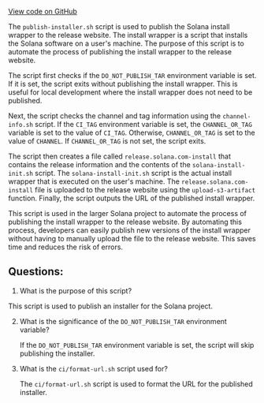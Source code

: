 [View code on GitHub](https://github.com/solana-labs/solana/blob/master/ci/publish-installer.sh)

The `publish-installer.sh` script is used to publish the Solana install wrapper to the release website. The install wrapper is a script that installs the Solana software on a user's machine. The purpose of this script is to automate the process of publishing the install wrapper to the release website.

The script first checks if the `DO_NOT_PUBLISH_TAR` environment variable is set. If it is set, the script exits without publishing the install wrapper. This is useful for local development where the install wrapper does not need to be published.

Next, the script checks the channel and tag information using the `channel-info.sh` script. If the `CI_TAG` environment variable is set, the `CHANNEL_OR_TAG` variable is set to the value of `CI_TAG`. Otherwise, `CHANNEL_OR_TAG` is set to the value of `CHANNEL`. If `CHANNEL_OR_TAG` is not set, the script exits.

The script then creates a file called `release.solana.com-install` that contains the release information and the contents of the `solana-install-init.sh` script. The `solana-install-init.sh` script is the actual install wrapper that is executed on the user's machine. The `release.solana.com-install` file is uploaded to the release website using the `upload-s3-artifact` function. Finally, the script outputs the URL of the published install wrapper.

This script is used in the larger Solana project to automate the process of publishing the install wrapper to the release website. By automating this process, developers can easily publish new versions of the install wrapper without having to manually upload the file to the release website. This saves time and reduces the risk of errors.
## Questions: 
 1. What is the purpose of this script?
   
   This script is used to publish an installer for the Solana project.

2. What is the significance of the `DO_NOT_PUBLISH_TAR` environment variable?
   
   If the `DO_NOT_PUBLISH_TAR` environment variable is set, the script will skip publishing the installer.

3. What is the `ci/format-url.sh` script used for?
   
   The `ci/format-url.sh` script is used to format the URL for the published installer.